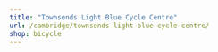 ```yaml
---
title: "Townsends Light Blue Cycle Centre"
url: /cambridge/townsends-light-blue-cycle-centre/
shop: bicycle
---
```

